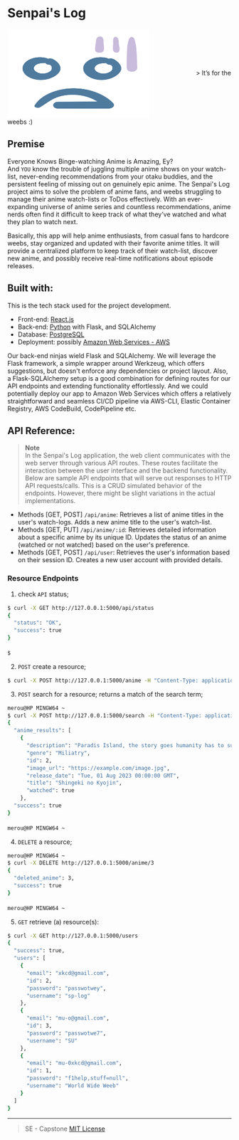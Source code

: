 # Senpai's Log

<p align="left">
  <img align="center" src="./senpais-log-frontend/public/anime-emot.svg" title="Tiles" height="200" width="320" style="padding-right:100px;" />
  <span>> It’s for the weebs :)</span>
</p>


## Premise
Everyone Knows Binge-watching Anime is Amazing, Ey?  
And `YOU` know the trouble of juggling multiple anime shows on your watch-list, never-ending recommendations from your otaku buddies, and the persistent feeling of missing out on genuinely epic anime. The Senpai's Log project aims to solve the problem of anime fans, and weebs struggling to manage their anime watch-lists or ToDos effectively. With an ever-expanding universe of anime series and countless recommendations, anime nerds often find it difficult to keep track of what they've watched and what they plan to watch next.  

Basically, this app will help anime enthusiasts, from casual fans to hardcore weebs, stay organized and updated with their favorite anime titles. It will provide a centralized platform to keep track of their watch-list, discover new anime, and possibly receive real-time notifications about episode releases. 


## Built with:  
This is the tech stack used for the project development.
- Front-end: [React.js]()
- Back-end: [Python]() with Flask, and SQLAlchemy
- Database: [PostgreSQL]()
- Deployment: possibly [Amazon Web Services - AWS]()

Our back-end ninjas wield Flask and SQLAlchemy. We will leverage the Flask framework, a simple wrapper around Werkzeug, which offers suggestions, but doesn't enforce any dependencies or project layout. Also, a Flask-SQLAlchemy setup is a good combination for defining routes for our API endpoints and extending functionality effortlessly. And we could potentially deploy our app to Amazon Web Services which offers a relatively straightforward and seamless CI/CD pipeline via AWS-CLI, Elastic Container Registry, AWS CodeBuild, CodePipeline etc.


## API Reference:
> **Note**  
> In the Senpai's Log application, the web client communicates with the web server through various API routes. These routes facilitate the interaction between the user interface and the backend functionality.
Below are sample API endpoints that will serve out responses to HTTP API requests/calls. This is a CRUD simulated behavior of the endpoints. However, there might be slight variations in the actual implementations.  

- Methods [GET, POST] `/api/anime`:
    Retrieves a list of anime titles in the user's watch-logs.
    Adds a new anime title to the user's watch-list.
- Methods [GET, PUT] `/api/anime/:id`:
    Retrieves detailed information about a specific anime by its unique ID.
    Updates the status of an anime (watched or not watched) based on the user's preference.
- Methods [GET, POST] `/api/user`:
    Retrieves the user's information based on their session ID.
    Creates a new user account with provided details.

### Resource Endpoints
1. check `API` status;
```bash
$ curl -X GET http://127.0.0.1:5000/api/status
{
  "status": "OK",
  "success": true
}

$
```
2. `POST` create a resource;

```bash
$ curl -X POST http://127.0.0.1:5000/anime -H "Content-Type: application/json" -d '{"title":"Shingeki no Kyojin", "description":"Paradis Island, the story goes humanity has to survive againsts...", "genre":"Miliatry", "release_date":"2023-08-01", "image_url":"https://example.com/image.jpg", "watched": true}'
```

3. `POST` search for a resource; returns a match of the search term;
```bash
merou@HP MINGW64 ~
$ curl -X POST http://127.0.0.1:5000/search -H "Content-Type: application/json" -d '{"search_in": "kyojin"}'
{
  "anime_results": [
    {
      "description": "Paradis Island, the story goes humanity has to survive againsts...",
      "genre": "Miliatry",
      "id": 2,
      "image_url": "https://example.com/image.jpg",
      "release_date": "Tue, 01 Aug 2023 00:00:00 GMT",
      "title": "Shingeki no Kyojin",
      "watched": true
    },
  "success": true
}

merou@HP MINGW64 ~
```

4. `DELETE` a resource;
```bash
merou@HP MINGW64 ~
$ curl -X DELETE http://127.0.0.1:5000/anime/3
{
  "deleted_anime": 3,
  "success": true
}

merou@HP MINGW64 ~
```

5. `GET` retrieve (a) resource(s):
```bash
$ curl -X GET http://127.0.0.1:5000/users
{
  "success": true,
  "users": [
    {
      "email": "xkcd@gmail.com",
      "id": 2,
      "password": "passwotwey",
      "username": "sp-log"
    },
    {
      "email": "mu-o@gmail.com",
      "id": 3,
      "password": "passwotwe7",
      "username": "SU"
    },
    {
      "email": "mu-0xkcd@gmail.com",
      "id": 1,
      "password": "f1help,stuff=null",
      "username": "World Wide Weeb"
    }
  ]
}
```
---
> SE - Capstone [MIT License](./LICENSE)
